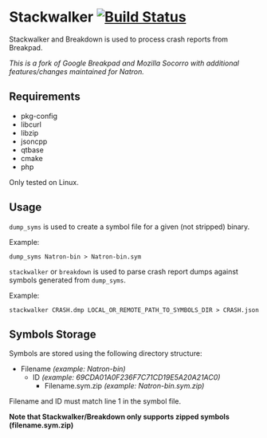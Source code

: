 # Stackwalker [![Build Status](https://travis-ci.org/NatronGitHub/stackwalker.svg)](https://travis-ci.org/NatronGitHub/stackwalker)


Stackwalker and Breakdown is used to process crash reports from Breakpad.

*This is a fork of Google Breakpad and Mozilla Socorro with additional features/changes maintained for Natron.*

## Requirements

* pkg-config
* libcurl
* libzip
* jsoncpp
* qtbase
* cmake
* php

Only tested on Linux.

## Usage

``dump_syms`` is used to create a symbol file for a given (not stripped) binary.

Example:

```
dump_syms Natron-bin > Natron-bin.sym
```

``stackwalker`` or ``breakdown`` is used to parse crash report dumps against symbols generated from ``dump_syms``.

Example:

```
stackwalker CRASH.dmp LOCAL_OR_REMOTE_PATH_TO_SYMBOLS_DIR > CRASH.json
```

## Symbols Storage

Symbols are stored using the following directory structure:

* Filename *(example: Natron-bin)*
  * ID *(example: 69CDA01A0F236F7C71CD19E5A20A21AC0)*
    * Filename.sym.zip *(example: Natron-bin.sym.zip)*

Filename and ID must match line 1 in the symbol file.

**Note that Stackwalker/Breakdown only supports zipped symbols (filename.sym.zip)**
